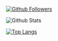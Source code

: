 [![Github Followers](https://img.shields.io/github/followers/kuckjwi0928?color=06d6a0&label=Github%20Followers&style=round-square)](https://github.com/kuckjwi0928?tab=followers)

![Github Stats](https://github-readme-stats.vercel.app/api?username=kuckjwi0928&show_icons=true&theme=dark)

[![Top Langs](https://github-readme-stats.vercel.app/api/top-langs/?username=kuckjwi0928&langs_count=100)](https://github-readme-stats.vercel.app/api/top-langs/?username=kuckjwi0928&langs_count=100&theme=dark)
